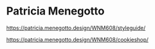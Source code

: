 # Patricia Menegotto

https://patricia.menegotto.design/WNM608/styleguide/

https://patricia.menegotto.design/WNM608/cookieshop/
